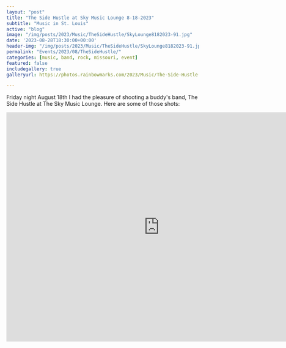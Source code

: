 ```yaml
---
layout: "post"
title: "The Side Hustle at Sky Music Lounge 8-18-2023"
subtitle: "Music in St. Louis"
active: "blog"
image: "/img/posts/2023/Music/TheSideHustle/SkyLounge8182023-91.jpg"
date: '2023-08-28T18:30:00+00:00'
header-img: "/img/posts/2023/Music/TheSideHustle/SkyLounge8182023-91.jpg"
permalink: "Events/2023/08/TheSideHustle/"
categories: [music, band, rock, missouri, event]
featured: false
includegallery: true
galleryurl: https://photos.rainbowmarks.com/2023/Music/The-Side-Hustle-Sky-Music-Lounge-August-2023/

---
```

Friday night August 18th I had the pleasure of shooting a buddy's band, The Side Hustle at The Sky Music Lounge. Here are some of those shots:

<iframe src="https://photos.rainbowmarks.com/frame/slideshow?key=NZsHcF&speed=3&transition=fade&autoStart=1&captions=0&navigation=0&playButton=0&randomize=0&transitionSpeed=2" width="800" height="600" frameborder="no" scrolling="no"></iframe>